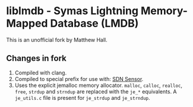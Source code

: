 # liblmdb - Symas Lightning Memory-Mapped Database (LMDB) #

This is an unofficial fork by Matthew Hall.

## Changes in fork ##

1. Compiled with clang.
2. Compiled to special prefix for use with:
   [SDN Sensor](https://github.com/megahall/sdn_sensor).
3. Uses the explicit jemalloc memory allocator.
   `malloc`, `calloc`, `realloc`, `free`, `strdup` and `strndup`
   are replaced with the `je_*` equivalents.
   A `je_utils.c` file is present for `je_strdup` and `je_strndup`.
